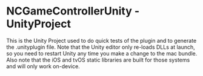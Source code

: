 # NCGameControllerUnity - UnityProject
This is the Unity Project used to do quick tests of the plugin and to generate the .unityplugin file.
Note that the Unity editor only re-loads DLLs at launch, so you need to restart Unity any time you make a change to the mac bundle.
Also note that the iOS and tvOS static libraries are built for those systems and will only work on-device.
